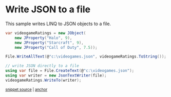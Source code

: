 # Write JSON to a file

This sample writes LINQ to JSON objects to a file.

<!-- snippet: WriteToJsonFile -->
<a id='snippet-writetojsonfile'></a>
```cs
var videogameRatings = new JObject(
    new JProperty("Halo", 9),
    new JProperty("Starcraft", 9),
    new JProperty("Call of Duty", 7.5));

File.WriteAllText(@"c:\videogames.json", videogameRatings.ToString());

// write JSON directly to a file
using var file = File.CreateText(@"c:\videogames.json");
using var writer = new JsonTextWriter(file);
videogameRatings.WriteTo(writer);
```
<sup><a href='/src/Tests/Documentation/Samples/Linq/WriteToJsonFile.cs#L12-L25' title='Snippet source file'>snippet source</a> | <a href='#snippet-writetojsonfile' title='Start of snippet'>anchor</a></sup>
<!-- endSnippet -->
